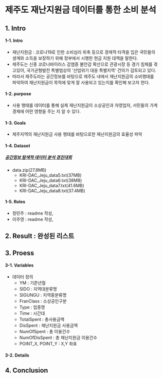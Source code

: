 # 제주도 재난지원금 데이터를 통한 소비 분석


## 1. Intro

#### 1-1. Intro
* 재난지원금
: 코로나19로 인한 소비심리 위축 등으로 경제적 타격을 입은 국민들의 생계와 소득을 보장하기 위해 정부에서 시행한 현금 지원 대책을 말한다. 
* 제주도는 신종 코로나바이러스 감염증 불안감 확산으로 관광시장 등 경기 침체를 겪고있어, 국가균형발전 특별법상의 '산업위기 대응 특별지역' 건의가 검토되고 있다.
* 따라서 제주도라는 공간정보를 바탕으로 제주도 내에서 재난지원금의 소비행태를 파악하여 재난지원금이 목적에 맞게 잘 사용되고 있는지를 확인해 보고자 한다.


#### 1-2. purpose
* 사용 행태를 데이터를 통해 실제 재난지원금이 소상공인과 자영업자, 서민들의 가계 경제에 어떤 영향을 주는 지 알 수 있다.


#### 1-3. Goals
* 제주지역의 재난지원금 사용 행태를 바탕으로한 재난지원금의 효율성 파악

    

#### 1-4. Dataset
##### [공간정보 탐색적 데이터 분석 경진대회](https://dacon.io/competitions/official/235682/data/)
* data.zip(27.8MB)
    * KRI-DAC_Jeju_data5.txt(37MB)
    * KRI-DAC_Jeju_data6.txt(38MB)
    * KRI-DAC_Jeju_data7.txt(41.6MB)
    * KRI-DAC_Jeju_data8.txt(37.4MB)


#### 1-5. Roles
* 정민주 : readme 작성, 
* 이주영 : readme 작성, 



## 2. Result : 완성된 리스트


## 3. Proess

#### 3-1. Variables

* 데이터 정의
    * YM : 기준년월
    * SIDO : 지역대분류명
    * SIGUNGU : 지역중분류명
    * FranClass : 소상공인구분
    * Type : 업종명
    * Time : 시간대
    * TotalSpent : 총사용금액
    * DisSpent : 재난지원금 사용금액
    * NumOfSpent : 총 이용건수
    * NumOfDisSpent : 총 재난지원금 이용건수
    * POINT_X, POINT_Y : X,Y 좌표
   

#### 3-2. Details



## 4. Conclusion


